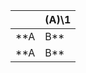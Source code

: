 |               | **(A)\1**     |
| ------------- | ------------- |
| **A|B**      | A              | 
| **A|B**      | A              | 